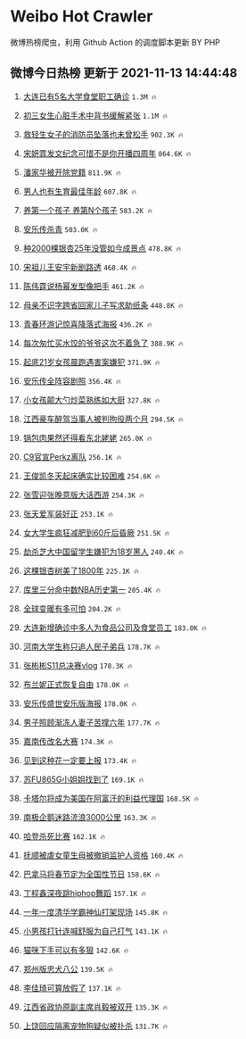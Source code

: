 # Weibo Hot Crawler 



微博热榜爬虫，利用 Github Action 的调度脚本更新 BY PHP 


## 微博今日热榜 更新于 2021-11-13 14:44:48 
1. [大连已有5名大学食堂职工确诊](https://s.weibo.com/weibo?q=%23%E5%A4%A7%E8%BF%9E%E5%B7%B2%E6%9C%895%E5%90%8D%E5%A4%A7%E5%AD%A6%E9%A3%9F%E5%A0%82%E8%81%8C%E5%B7%A5%E7%A1%AE%E8%AF%8A%23&Refer=top) `1.3M 🔥` 

1. [初三女生心脏手术中背书缓解紧张](https://s.weibo.com/weibo?q=%23%E5%88%9D%E4%B8%89%E5%A5%B3%E7%94%9F%E5%BF%83%E8%84%8F%E6%89%8B%E6%9C%AF%E4%B8%AD%E8%83%8C%E4%B9%A6%E7%BC%93%E8%A7%A3%E7%B4%A7%E5%BC%A0%23&Refer=top) `1.1M 🔥` 

1. [救轻生女子的消防员坠落也未曾松手](https://s.weibo.com/weibo?q=%23%E6%95%91%E8%BD%BB%E7%94%9F%E5%A5%B3%E5%AD%90%E7%9A%84%E6%B6%88%E9%98%B2%E5%91%98%E5%9D%A0%E8%90%BD%E4%B9%9F%E6%9C%AA%E6%9B%BE%E6%9D%BE%E6%89%8B%23&Refer=top) `902.3K 🔥` 

1. [宋妍霏发文纪念可惜不是你开播四周年](https://s.weibo.com/weibo?q=%23%E5%AE%8B%E5%A6%8D%E9%9C%8F%E5%8F%91%E6%96%87%E7%BA%AA%E5%BF%B5%E5%8F%AF%E6%83%9C%E4%B8%8D%E6%98%AF%E4%BD%A0%E5%BC%80%E6%92%AD%E5%9B%9B%E5%91%A8%E5%B9%B4%23&Refer=top) `864.6K 🔥` 

1. [潘家华被开除党籍](https://s.weibo.com/weibo?q=%23%E6%BD%98%E5%AE%B6%E5%8D%8E%E8%A2%AB%E5%BC%80%E9%99%A4%E5%85%9A%E7%B1%8D%23&Refer=top) `811.9K 🔥` 

1. [男人也有生育最佳年龄](https://s.weibo.com/weibo?q=%23%E7%94%B7%E4%BA%BA%E4%B9%9F%E6%9C%89%E7%94%9F%E8%82%B2%E6%9C%80%E4%BD%B3%E5%B9%B4%E9%BE%84%23&Refer=top) `607.8K 🔥` 

1. [养第一个孩子 养第N个孩子](https://s.weibo.com/weibo?q=%E5%85%BB%E7%AC%AC%E4%B8%80%E4%B8%AA%E5%AD%A9%E5%AD%90%20%E5%85%BB%E7%AC%ACN%E4%B8%AA%E5%AD%A9%E5%AD%90&Refer=top) `583.2K 🔥` 

1. [安乐传杀青](https://s.weibo.com/weibo?q=%23%E5%AE%89%E4%B9%90%E4%BC%A0%E6%9D%80%E9%9D%92%23&Refer=top) `503.0K 🔥` 

1. [种2000棵银杏25年没管如今成景点](https://s.weibo.com/weibo?q=%23%E7%A7%8D2000%E6%A3%B5%E9%93%B6%E6%9D%8F25%E5%B9%B4%E6%B2%A1%E7%AE%A1%E5%A6%82%E4%BB%8A%E6%88%90%E6%99%AF%E7%82%B9%23&Refer=top) `478.8K 🔥` 

1. [宋祖儿王安宇新剧路透](https://s.weibo.com/weibo?q=%23%E5%AE%8B%E7%A5%96%E5%84%BF%E7%8E%8B%E5%AE%89%E5%AE%87%E6%96%B0%E5%89%A7%E8%B7%AF%E9%80%8F%23&Refer=top) `468.4K 🔥` 

1. [陈伟霆说杨幂发型像把手](https://s.weibo.com/weibo?q=%23%E9%99%88%E4%BC%9F%E9%9C%86%E8%AF%B4%E6%9D%A8%E5%B9%82%E5%8F%91%E5%9E%8B%E5%83%8F%E6%8A%8A%E6%89%8B%23&Refer=top) `461.2K 🔥` 

1. [母亲不识字跨省回家儿子写求助纸条](https://s.weibo.com/weibo?q=%23%E6%AF%8D%E4%BA%B2%E4%B8%8D%E8%AF%86%E5%AD%97%E8%B7%A8%E7%9C%81%E5%9B%9E%E5%AE%B6%E5%84%BF%E5%AD%90%E5%86%99%E6%B1%82%E5%8A%A9%E7%BA%B8%E6%9D%A1%23&Refer=top) `448.8K 🔥` 

1. [青春环游记惊喜降落式海报](https://s.weibo.com/weibo?q=%23%E9%9D%92%E6%98%A5%E7%8E%AF%E6%B8%B8%E8%AE%B0%E6%83%8A%E5%96%9C%E9%99%8D%E8%90%BD%E5%BC%8F%E6%B5%B7%E6%8A%A5%23&Refer=top) `436.2K 🔥` 

1. [每次匆忙买水饺的爷爷这次不着急了](https://s.weibo.com/weibo?q=%23%E6%AF%8F%E6%AC%A1%E5%8C%86%E5%BF%99%E4%B9%B0%E6%B0%B4%E9%A5%BA%E7%9A%84%E7%88%B7%E7%88%B7%E8%BF%99%E6%AC%A1%E4%B8%8D%E7%9D%80%E6%80%A5%E4%BA%86%23&Refer=top) `388.9K 🔥` 

1. [起底21岁女孩晨跑遇害案嫌犯](https://s.weibo.com/weibo?q=%23%E8%B5%B7%E5%BA%9521%E5%B2%81%E5%A5%B3%E5%AD%A9%E6%99%A8%E8%B7%91%E9%81%87%E5%AE%B3%E6%A1%88%E5%AB%8C%E7%8A%AF%23&Refer=top) `371.9K 🔥` 

1. [安乐传全阵容剧照](https://s.weibo.com/weibo?q=%23%E5%AE%89%E4%B9%90%E4%BC%A0%E5%85%A8%E9%98%B5%E5%AE%B9%E5%89%A7%E7%85%A7%23&Refer=top) `356.4K 🔥` 

1. [小女孩颠大勺炒菜熟练如大厨](https://s.weibo.com/weibo?q=%23%E5%B0%8F%E5%A5%B3%E5%AD%A9%E9%A2%A0%E5%A4%A7%E5%8B%BA%E7%82%92%E8%8F%9C%E7%86%9F%E7%BB%83%E5%A6%82%E5%A4%A7%E5%8E%A8%23&Refer=top) `327.8K 🔥` 

1. [江西豪车醉驾当事人被判拘役两个月](https://s.weibo.com/weibo?q=%23%E6%B1%9F%E8%A5%BF%E8%B1%AA%E8%BD%A6%E9%86%89%E9%A9%BE%E5%BD%93%E4%BA%8B%E4%BA%BA%E8%A2%AB%E5%88%A4%E6%8B%98%E5%BD%B9%E4%B8%A4%E4%B8%AA%E6%9C%88%23&Refer=top) `294.5K 🔥` 

1. [锅包肉果然还得看东北姥姥](https://s.weibo.com/weibo?q=%23%E9%94%85%E5%8C%85%E8%82%89%E6%9E%9C%E7%84%B6%E8%BF%98%E5%BE%97%E7%9C%8B%E4%B8%9C%E5%8C%97%E5%A7%A5%E5%A7%A5%23&Refer=top) `265.0K 🔥` 

1. [C9官宣Perkz离队](https://s.weibo.com/weibo?q=%23C9%E5%AE%98%E5%AE%A3Perkz%E7%A6%BB%E9%98%9F%23&Refer=top) `256.1K 🔥` 

1. [王俊凯冬天起床确实比较困难](https://s.weibo.com/weibo?q=%23%E7%8E%8B%E4%BF%8A%E5%87%AF%E5%86%AC%E5%A4%A9%E8%B5%B7%E5%BA%8A%E7%A1%AE%E5%AE%9E%E6%AF%94%E8%BE%83%E5%9B%B0%E9%9A%BE%23&Refer=top) `254.6K 🔥` 

1. [张雪迎张晚意版大话西游](https://s.weibo.com/weibo?q=%23%E5%BC%A0%E9%9B%AA%E8%BF%8E%E5%BC%A0%E6%99%9A%E6%84%8F%E7%89%88%E5%A4%A7%E8%AF%9D%E8%A5%BF%E6%B8%B8%23&Refer=top) `254.3K 🔥` 

1. [张天爱军装好正](https://s.weibo.com/weibo?q=%23%E5%BC%A0%E5%A4%A9%E7%88%B1%E5%86%9B%E8%A3%85%E5%A5%BD%E6%AD%A3%23&Refer=top) `253.1K 🔥` 

1. [女大学生疯狂减肥到60斤后昏厥](https://s.weibo.com/weibo?q=%23%E5%A5%B3%E5%A4%A7%E5%AD%A6%E7%94%9F%E7%96%AF%E7%8B%82%E5%87%8F%E8%82%A5%E5%88%B060%E6%96%A4%E5%90%8E%E6%98%8F%E5%8E%A5%23&Refer=top) `251.5K 🔥` 

1. [劫杀芝大中国留学生嫌犯为18岁黑人](https://s.weibo.com/weibo?q=%23%E5%8A%AB%E6%9D%80%E8%8A%9D%E5%A4%A7%E4%B8%AD%E5%9B%BD%E7%95%99%E5%AD%A6%E7%94%9F%E5%AB%8C%E7%8A%AF%E4%B8%BA18%E5%B2%81%E9%BB%91%E4%BA%BA%23&Refer=top) `240.4K 🔥` 

1. [这棵银杏树美了1800年](https://s.weibo.com/weibo?q=%23%E8%BF%99%E6%A3%B5%E9%93%B6%E6%9D%8F%E6%A0%91%E7%BE%8E%E4%BA%861800%E5%B9%B4%23&Refer=top) `225.1K 🔥` 

1. [库里三分命中数NBA历史第一](https://s.weibo.com/weibo?q=%23%E5%BA%93%E9%87%8C%E4%B8%89%E5%88%86%E5%91%BD%E4%B8%AD%E6%95%B0NBA%E5%8E%86%E5%8F%B2%E7%AC%AC%E4%B8%80%23&Refer=top) `205.4K 🔥` 

1. [全球变暖有多可怕](https://s.weibo.com/weibo?q=%23%E5%85%A8%E7%90%83%E5%8F%98%E6%9A%96%E6%9C%89%E5%A4%9A%E5%8F%AF%E6%80%95%23&Refer=top) `204.2K 🔥` 

1. [大连新增确诊中多人为食品公司及食堂员工](https://s.weibo.com/weibo?q=%23%E5%A4%A7%E8%BF%9E%E6%96%B0%E5%A2%9E%E7%A1%AE%E8%AF%8A%E4%B8%AD%E5%A4%9A%E4%BA%BA%E4%B8%BA%E9%A3%9F%E5%93%81%E5%85%AC%E5%8F%B8%E5%8F%8A%E9%A3%9F%E5%A0%82%E5%91%98%E5%B7%A5%23&Refer=top) `183.0K 🔥` 

1. [河南大学生称只追人民子弟兵](https://s.weibo.com/weibo?q=%23%E6%B2%B3%E5%8D%97%E5%A4%A7%E5%AD%A6%E7%94%9F%E7%A7%B0%E5%8F%AA%E8%BF%BD%E4%BA%BA%E6%B0%91%E5%AD%90%E5%BC%9F%E5%85%B5%23&Refer=top) `178.7K 🔥` 

1. [张彬彬S11总决赛vlog](https://s.weibo.com/weibo?q=%23%E5%BC%A0%E5%BD%AC%E5%BD%ACS11%E6%80%BB%E5%86%B3%E8%B5%9Bvlog%23&Refer=top) `178.3K 🔥` 

1. [布兰妮正式恢复自由](https://s.weibo.com/weibo?q=%23%E5%B8%83%E5%85%B0%E5%A6%AE%E6%AD%A3%E5%BC%8F%E6%81%A2%E5%A4%8D%E8%87%AA%E7%94%B1%23&Refer=top) `178.0K 🔥` 

1. [安乐传盛世安乐版海报](https://s.weibo.com/weibo?q=%23%E5%AE%89%E4%B9%90%E4%BC%A0%E7%9B%9B%E4%B8%96%E5%AE%89%E4%B9%90%E7%89%88%E6%B5%B7%E6%8A%A5%23&Refer=top) `178.0K 🔥` 

1. [男子照顾渐冻人妻子苦撑六年](https://s.weibo.com/weibo?q=%23%E7%94%B7%E5%AD%90%E7%85%A7%E9%A1%BE%E6%B8%90%E5%86%BB%E4%BA%BA%E5%A6%BB%E5%AD%90%E8%8B%A6%E6%92%91%E5%85%AD%E5%B9%B4%23&Refer=top) `177.7K 🔥` 

1. [嘉南传改名大赛](https://s.weibo.com/weibo?q=%23%E5%98%89%E5%8D%97%E4%BC%A0%E6%94%B9%E5%90%8D%E5%A4%A7%E8%B5%9B%23&Refer=top) `174.3K 🔥` 

1. [见到这种花一定要上报](https://s.weibo.com/weibo?q=%23%E8%A7%81%E5%88%B0%E8%BF%99%E7%A7%8D%E8%8A%B1%E4%B8%80%E5%AE%9A%E8%A6%81%E4%B8%8A%E6%8A%A5%23&Refer=top) `173.4K 🔥` 

1. [苏FU865G小姐姐找到了](https://s.weibo.com/weibo?q=%23%E8%8B%8FFU865G%E5%B0%8F%E5%A7%90%E5%A7%90%E6%89%BE%E5%88%B0%E4%BA%86%23&Refer=top) `169.1K 🔥` 

1. [卡塔尔将成为美国在阿富汗的利益代理国](https://s.weibo.com/weibo?q=%23%E5%8D%A1%E5%A1%94%E5%B0%94%E5%B0%86%E6%88%90%E4%B8%BA%E7%BE%8E%E5%9B%BD%E5%9C%A8%E9%98%BF%E5%AF%8C%E6%B1%97%E7%9A%84%E5%88%A9%E7%9B%8A%E4%BB%A3%E7%90%86%E5%9B%BD%23&Refer=top) `168.5K 🔥` 

1. [南极企鹅迷路流浪3000公里](https://s.weibo.com/weibo?q=%23%E5%8D%97%E6%9E%81%E4%BC%81%E9%B9%85%E8%BF%B7%E8%B7%AF%E6%B5%81%E6%B5%AA3000%E5%85%AC%E9%87%8C%23&Refer=top) `163.3K 🔥` 

1. [哈登杀死比赛](https://s.weibo.com/weibo?q=%23%E5%93%88%E7%99%BB%E6%9D%80%E6%AD%BB%E6%AF%94%E8%B5%9B%23&Refer=top) `162.1K 🔥` 

1. [抚顺被虐女童生母被撤销监护人资格](https://s.weibo.com/weibo?q=%23%E6%8A%9A%E9%A1%BA%E8%A2%AB%E8%99%90%E5%A5%B3%E7%AB%A5%E7%94%9F%E6%AF%8D%E8%A2%AB%E6%92%A4%E9%94%80%E7%9B%91%E6%8A%A4%E4%BA%BA%E8%B5%84%E6%A0%BC%23&Refer=top) `160.4K 🔥` 

1. [巴拿马将春节定为全国性节日](https://s.weibo.com/weibo?q=%23%E5%B7%B4%E6%8B%BF%E9%A9%AC%E5%B0%86%E6%98%A5%E8%8A%82%E5%AE%9A%E4%B8%BA%E5%85%A8%E5%9B%BD%E6%80%A7%E8%8A%82%E6%97%A5%23&Refer=top) `158.6K 🔥` 

1. [丁程鑫深夜跳hiphop舞蹈](https://s.weibo.com/weibo?q=%23%E4%B8%81%E7%A8%8B%E9%91%AB%E6%B7%B1%E5%A4%9C%E8%B7%B3hiphop%E8%88%9E%E8%B9%88%23&Refer=top) `157.1K 🔥` 

1. [一年一度清华学霸神仙打架现场](https://s.weibo.com/weibo?q=%23%E4%B8%80%E5%B9%B4%E4%B8%80%E5%BA%A6%E6%B8%85%E5%8D%8E%E5%AD%A6%E9%9C%B8%E7%A5%9E%E4%BB%99%E6%89%93%E6%9E%B6%E7%8E%B0%E5%9C%BA%23&Refer=top) `145.8K 🔥` 

1. [小男孩打针连喊舒服为自己打气](https://s.weibo.com/weibo?q=%23%E5%B0%8F%E7%94%B7%E5%AD%A9%E6%89%93%E9%92%88%E8%BF%9E%E5%96%8A%E8%88%92%E6%9C%8D%E4%B8%BA%E8%87%AA%E5%B7%B1%E6%89%93%E6%B0%94%23&Refer=top) `143.1K 🔥` 

1. [猫咪下手可以有多狠](https://s.weibo.com/weibo?q=%E7%8C%AB%E5%92%AA%E4%B8%8B%E6%89%8B%E5%8F%AF%E4%BB%A5%E6%9C%89%E5%A4%9A%E7%8B%A0&Refer=top) `142.6K 🔥` 

1. [郑州版忠犬八公](https://s.weibo.com/weibo?q=%23%E9%83%91%E5%B7%9E%E7%89%88%E5%BF%A0%E7%8A%AC%E5%85%AB%E5%85%AC%23&Refer=top) `139.5K 🔥` 

1. [李佳琦可算放假了](https://s.weibo.com/weibo?q=%23%E6%9D%8E%E4%BD%B3%E7%90%A6%E5%8F%AF%E7%AE%97%E6%94%BE%E5%81%87%E4%BA%86%23&Refer=top) `137.1K 🔥` 

1. [江西省政协原副主席肖毅被双开](https://s.weibo.com/weibo?q=%23%E6%B1%9F%E8%A5%BF%E7%9C%81%E6%94%BF%E5%8D%8F%E5%8E%9F%E5%89%AF%E4%B8%BB%E5%B8%AD%E8%82%96%E6%AF%85%E8%A2%AB%E5%8F%8C%E5%BC%80%23&Refer=top) `135.3K 🔥` 

1. [上饶回应隔离宠物狗疑似被扑杀](https://s.weibo.com/weibo?q=%23%E4%B8%8A%E9%A5%B6%E5%9B%9E%E5%BA%94%E9%9A%94%E7%A6%BB%E5%AE%A0%E7%89%A9%E7%8B%97%E7%96%91%E4%BC%BC%E8%A2%AB%E6%89%91%E6%9D%80%23&Refer=top) `131.7K 🔥` 

